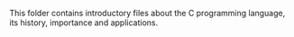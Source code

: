 This folder contains introductory files about the C programming language, its history, importance and applications.
